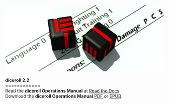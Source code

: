 <img src="docs/source/diceroll_cover.png"><br><br>
<b>diceroll 2.2</b><br>
============<br>
Read the <b>diceroll Operations Manual</b> at <a href="http://diceroll.readthedocs.io/">Read the Docs</a>.<br>
Download the <b>diceroll Operations Manual</b> <a href="https://readthedocs.org/projects/diceroll/downloads/pdf/latest/">PDF</a>
 or <a href="https://readthedocs.org/projects/diceroll/downloads/epub/latest/">EPUB</a>.<br>
